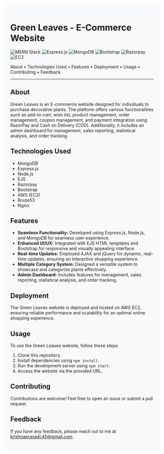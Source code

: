 <div style="background-color:#f8f9fa; padding: 20px; border-radius: 10px; text-align: left;">

<h1 align="left">Green Leaves - E-Commerce Website</h1>

<p align="left">
  <img src="https://img.shields.io/badge/MERN-Stack-blueviolet"  alt="MERN Stack">
  <img src="https://img.shields.io/badge/Express.js-%F0%9F%9B%A0-lightgrey" alt="Express.js">
  <img src="https://img.shields.io/badge/MongoDB-%F0%9F%8C%BF-green" alt="MongoDB">
  <img src="https://img.shields.io/badge/Bootstrap-%F0%9F%85%B0-orange" alt="Bootstrap">
  <img src="https://img.shields.io/badge/Razorpay-%F0%9F%92%B8-blue" alt="Razorpay">
  <img src="https://img.shields.io/badge/EC2-%F0%9F%9B%B0-yellow" alt="EC2">
</p>

<p align="left">
  <a>About</a> •
  <a>Technologies Used</a> •
  <a>Features</a> •
  <a>Deployment</a> •
  <a>Usage</a> •
  <a>Contributing</a> •
  <a>Feedback</a>
</p>

---

## About

Green Leaves is an E-commerce website designed for individuals to purchase decorative plants. The platform offers various functionalities such as add-to-cart, wish list, product management, order management, coupon management, and payment integration using RazorPay and Cash on Delivery (COD). Additionally, it includes an admin dashboard for management, sales reporting, statistical analysis, and order tracking.

## Technologies Used

- MongoDB
- Express.js
- Node.js
- EJS
- Razorpay
- Bootstrap
- AWS (EC2)
- Route53
- Nginx

## Features

- **Seamless Functionality:** Developed using Express.js, Node.js, and MongoDB for seamless user experience.
- **Enhanced UI/UX:** Integrated with EJS HTML templates and Bootstrap for responsive and visually appealing interface.
- **Real-time Updates:** Employed AJAX and jQuery for dynamic, real-time updates, ensuring an interactive shopping experience.
- **Multiple Category System:** Designed a versatile system to showcase and categorize plants effectively.
- **Admin Dashboard:** Includes features for management, sales reporting, statistical analysis, and order tracking.

## Deployment

The Green Leaves website is deployed and hosted on AWS EC2, ensuring reliable performance and scalability for an optimal online shopping experience.

## Usage

To use the Green Leaves website, follow these steps:

1. Clone this repository.
2. Install dependencies using `npm install`.
3. Run the development server using `npm start`.
4. Access the website via the provided URL.

## Contributing

Contributions are welcome! Feel free to open an issue or submit a pull request.

## Feedback

If you have any feedback, please reach out to me at [krishnaprasadc45@gmail.com](mailto:krishnaprasadc45@gmail.com).

</div>
